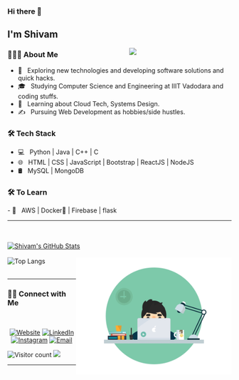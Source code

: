### Hi there 👋<h2> I'm Shivam</h2>
<!--
**shivam0110/shivam0110** is a ✨ _special_ ✨ repository because its `README.md` (this file) appears on your GitHub profile.

Here are some ideas to get you started:

- 👯 I’m looking to collaborate on ...
- 🤔 I’m looking for help with ...
- ⚡ Fun fact: ...



- 🔭 I’m currently working on software development projects
- 🌱 I’m currently learning React
- 💬 Ask me about gaming, programing and web development
- 📫 How to reach me: shivammalpani111@gmail.com
- 😄 Pronouns: he/him/his
-->
<img align='right' src="https://media.giphy.com/media/M9gbBd9nbDrOTu1Mqx/giphy.gif" width="230">
<h3> 👨🏻‍💻 About Me </h3>

- 🤔 &nbsp; Exploring new technologies and developing software solutions and quick hacks.
- 🎓 &nbsp; Studying Computer Science and Engineering at IIIT Vadodara and coding stuffs.
- 🌱 &nbsp; Learning about Cloud Tech, Systems Design.
- ✍️ &nbsp; Pursuing Web Development as hobbies/side hustles.

<h3>🛠 Tech Stack</h3>

- 💻 &nbsp; Python | Java | C++ | C 
- 🌐 &nbsp; HTML | CSS | JavaScript | Bootstrap | ReactJS | NodeJS
- 🛢 &nbsp; MySQL | MongoDB
<!--
- 🔧 &nbsp; Git | Markdown | Selenium | Tidyverse
- 🖥 &nbsp; Illustrator| Photoshop | InDesign
-->

<h3>🛠 To Learn</h3>
- 🔧 &nbsp; AWS | Docker🐳 | Firebase | flask
<hr>

<br/><br/>
[![Shivam's GitHub Stats](https://github-readme-stats.vercel.app/api?username=shivam0110&show_icons=true)](https://github.com/shivam0110)
<br/>
<br/>
<img src="https://github.com/nirala69/nirala69/blob/master/70804f7e25b11f29db904f2fa7b4cd9d.gif" width="350" align='right'>
![Top Langs](https://github-readme-stats.vercel.app/api/top-langs/?username=shivam0110&show_icons=true)
<br><br>

<hr>

<h3> 🤝🏻 Connect with Me </h3>
<br>

<p align="center">
<a href="https://shivammalpani.netlify.app/"><img alt="Website" src="https://img.shields.io/badge/shivammalpani.netlify.app-black?style=flat-square&logo=google-chrome"></a>
<a href="https://www.linkedin.com/in/shivammalpani/"><img alt="LinkedIn" src="https://img.shields.io/badge/LinkedIn-Shivam%20Malpani-blue?style=flat-square&logo=linkedin"></a>
<a href="https://www.instagram.com/sh1v__am/"><img alt="Instagram" src="https://img.shields.io/badge/Instagram-sh1v__am-black?style=flat-square&logo=instagram"></a>
<a href="mailto:shivammalpani111@gmail.com"><img alt="Email" src="https://img.shields.io/badge/Email-shivammalpani111@gmail.com-blue?style=flat-square&logo=gmail"></a>
</p>


![Visitor count](https://visitor-badge.laobi.icu/badge?page_id=shivam0110.shivam0110)   <img src="https://media.giphy.com/media/dxn6fRlTIShoeBr69N/giphy.gif" width="30">


<hr>
